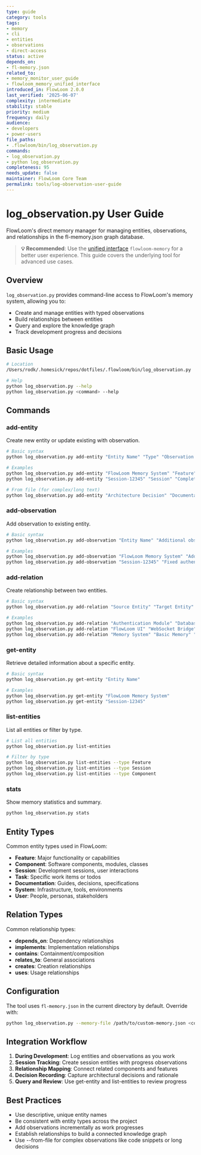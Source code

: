 ```yaml
---
type: guide
category: tools
tags:
- memory
- cli
- entities
- observations
- direct-access
status: active
depends_on:
- fl-memory.json
related_to:
- memory_monitor_user_guide
- flowloom_memory_unified_interface
introduced_in: FlowLoom 2.0.0
last_verified: '2025-06-07'
complexity: intermediate
stability: stable
priority: medium
frequency: daily
audience:
- developers
- power-users
file_paths:
- .flowloom/bin/log_observation.py
commands:
- log_observation.py
- python log_observation.py
completeness: 95
needs_update: false
maintainer: FlowLoom Core Team
permalink: tools/log-observation-user-guide
---
```


# log_observation.py User Guide

FlowLoom's direct memory manager for managing entities, observations, and relationships in the fl-memory.json graph database.

> **💡 Recommended**: Use the [unified interface](flowloom_memory_unified_interface.md) `flowloom-memory` for a better user experience. This guide covers the underlying tool for advanced use cases.

## Overview

`log_observation.py` provides command-line access to FlowLoom's memory system, allowing you to:
- Create and manage entities with typed observations
- Build relationships between entities  
- Query and explore the knowledge graph
- Track development progress and decisions

## Basic Usage

```bash
# Location
/Users/rodk/.homesick/repos/dotfiles/.flowloom/bin/log_observation.py

# Help
python log_observation.py --help
python log_observation.py <command> --help
```

## Commands

### add-entity
Create new entity or update existing with observation.

```bash
# Basic syntax
python log_observation.py add-entity "Entity Name" "Type" "Observation text"

# Examples
python log_observation.py add-entity "FlowLoom Memory System" "Feature" "Implemented JSONL format for clean git merges"
python log_observation.py add-entity "Session-12345" "Session" "Completed authentication implementation"

# From file (for complex/long text)
python log_observation.py add-entity "Architecture Decision" "Documentation" --from-file decision.md
```

### add-observation
Add observation to existing entity.

```bash
# Basic syntax
python log_observation.py add-observation "Entity Name" "Additional observation"

# Examples  
python log_observation.py add-observation "FlowLoom Memory System" "Added support for relationship queries"
python log_observation.py add-observation "Session-12345" "Fixed authentication edge case"
```

### add-relation
Create relationship between two entities.

```bash
# Basic syntax
python log_observation.py add-relation "Source Entity" "Target Entity" "relation_type"

# Examples
python log_observation.py add-relation "Authentication Module" "Database Layer" "depends_on"
python log_observation.py add-relation "FlowLoom UI" "WebSocket Bridge" "uses"
python log_observation.py add-relation "Memory System" "Basic Memory" "implements"
```

### get-entity
Retrieve detailed information about a specific entity.

```bash
# Basic syntax
python log_observation.py get-entity "Entity Name"

# Examples
python log_observation.py get-entity "FlowLoom Memory System"
python log_observation.py get-entity "Session-12345"
```

### list-entities
List all entities or filter by type.

```bash
# List all entities
python log_observation.py list-entities

# Filter by type
python log_observation.py list-entities --type Feature
python log_observation.py list-entities --type Session
python log_observation.py list-entities --type Component
```

### stats
Show memory statistics and summary.

```bash
python log_observation.py stats
```

## Entity Types

Common entity types used in FlowLoom:

- **Feature**: Major functionality or capabilities
- **Component**: Software components, modules, classes
- **Session**: Development sessions, user interactions
- **Task**: Specific work items or todos
- **Documentation**: Guides, decisions, specifications
- **System**: Infrastructure, tools, environments
- **User**: People, personas, stakeholders

## Relation Types

Common relationship types:

- **depends_on**: Dependency relationships
- **implements**: Implementation relationships
- **contains**: Containment/composition
- **relates_to**: General associations
- **creates**: Creation relationships
- **uses**: Usage relationships

## Configuration

The tool uses `fl-memory.json` in the current directory by default. Override with:

```bash
python log_observation.py --memory-file /path/to/custom-memory.json <command>
```

## Integration Workflow

1. **During Development**: Log entities and observations as you work
2. **Session Tracking**: Create session entities with progress observations
3. **Relationship Mapping**: Connect related components and features
4. **Decision Recording**: Capture architectural decisions and rationale
5. **Query and Review**: Use get-entity and list-entities to review progress

## Best Practices

- Use descriptive, unique entity names
- Be consistent with entity types across the project
- Add observations incrementally as work progresses
- Establish relationships to build a connected knowledge graph
- Use --from-file for complex observations like code snippets or long decisions